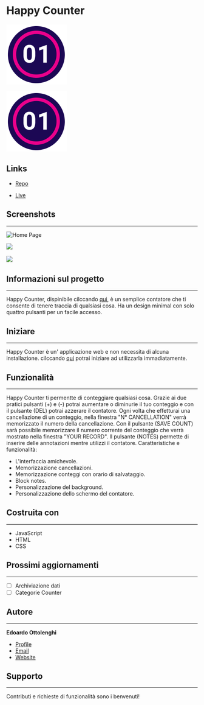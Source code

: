# Happy Counter

![](assets/images/icona-readme.png)

<img style="margin: 0px, auto;" src="assets/images/icona-readme.png">

## Links

- [Repo](https://github.com/Edo-01/happy-counter "Happy Counter")

- [Live](<https://edo-01.github.io/happy-counter/> "Happy Counter")



## Screenshots
---

![Home Page](/screenshots/1.png "Home Page")

![](/screenshots/2.png)

![](/screenshots/3.png)

## Informazioni sul progetto
---

Happy Counter, dispinibile cilccando [qui](https://edo-01.github.io/happy-counter/), è un semplice contatore che ti consente di tenere traccia di qualsiasi cosa.
Ha un design minimal con solo quattro pulsanti per un facile accesso.

## Iniziare
---

Happy Counter è un' applicazione web e non necessita di alcuna installazione.
cilccando [qui](https://edo-01.github.io/happy-counter/) potrai iniziare ad utilizzarla immadiatamente.


## Funzionalità
---

Happy Counter ti permentte di conteggiare qualsiasi cosa. Grazie ai due pratici pulsanti (+) e (-) potrai aumentare o diminurie il tuo conteggio e con il pulsante (DEL) potrai azzerare il contatore.
Ogni volta che effetturai una cancellazione di un conteggio, nella finestra "N° CANCELLATION" verrà memorizzato il numero della cancellazione.
Con il pulsante (SAVE COUNT) sarà possibile memorizzare il numero corrente del conteggio che verrà mostrato nella finestra "YOUR RECORD".
Il pulsante (NOTES) permette di inserire delle annotazioni mentre utilizzi il contatore.
Caratteristiche e funzionalità:
- L'interfaccia amichevole.
- Memorizzazione cancellazioni.
- Memorizzazione conteggi con orario di salvataggio.
- Block notes.
- Personalizzazione del background.
- Personalizzazione dello schermo del contatore.

## Costruita con
---

- JavaScript
- HTML
- CSS

## Prossimi aggiornamenti
---

- [ ] Archiviazione dati
- [ ] Categorie Counter

## Autore
---

**Edoardo Ottolenghi**

- [Profile](https://github.com/Edo-01 "Edoardo Ottolenghi")
- [Email](mailto:edoardo.ottolenghi@gmail.com?subject=Hi "Hi!")
- [Website](https://edo-01.github.io/E.O-Web-Site/)

## Supporto
---

Contributi e richieste di funzionalità sono i benvenuti!
